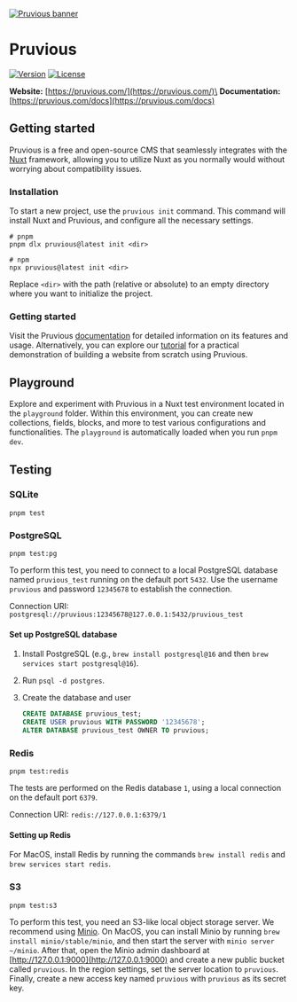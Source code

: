 [![Pruvious banner](https://raw.githubusercontent.com/pruvious/pruvious/main/.github/assets/banner.png)](https://pruvious.com)

# Pruvious

<p>
  <a href="https://www.npmjs.com/package/pruvious"><img src="https://img.shields.io/npm/v/pruvious.svg?style=flat&colorA=030712&colorB=0652dd" alt="Version"></a>
  <a href="./LICENSE"><img src="https://img.shields.io/github/license/pruvious/pruvious.svg?style=flat&colorA=030712&colorB=0652dd" alt="License"></a>
</p>

**Website:** [https://pruvious.com/](https://pruvious.com/)\
**Documentation:** [https://pruvious.com/docs](https://pruvious.com/docs)

## Getting started

Pruvious is a free and open-source CMS that seamlessly integrates with the [Nuxt](https://nuxt.com) framework, allowing you to utilize Nuxt as you normally would without worrying about compatibility issues.

### Installation

To start a new project, use the `pruvious init` command. This command will install Nuxt and Pruvious, and configure all the necessary settings.

```shell
# pnpm
pnpm dlx pruvious@latest init <dir>

# npm
npx pruvious@latest init <dir>
```

Replace `<dir>` with the path (relative or absolute) to an empty directory where you want to initialize the project.

### Getting started

Visit the Pruvious [documentation](https://pruvious.com/docs) for detailed information on its features and usage. Alternatively, you can explore our [tutorial](https://pruvious.com/tutorial) for a practical demonstration of building a website from scratch using Pruvious.

## Playground

Explore and experiment with Pruvious in a Nuxt test environment located in the `playground` folder. Within this environment, you can create new collections, fields, blocks, and more to test various configurations and functionalities. The `playground` is automatically loaded when you run `pnpm dev`.

## Testing

### SQLite

```shell
pnpm test
```

### PostgreSQL

```shell
pnpm test:pg
```

To perform this test, you need to connect to a local PostgreSQL database named `pruvious_test` running on the default port `5432`.
Use the username `pruvious` and password `12345678` to establish the connection.

Connection URI: `postgresql://pruvious:12345678@127.0.0.1:5432/pruvious_test`

#### Set up PostgreSQL database

1. Install PostgreSQL (e.g., `brew install postgresql@16` and then `brew services start postgresql@16`).
2. Run `psql -d postgres`.
3. Create the database and user

   ```sql
   CREATE DATABASE pruvious_test;
   CREATE USER pruvious WITH PASSWORD '12345678';
   ALTER DATABASE pruvious_test OWNER TO pruvious;
   ```

### Redis

```shell
pnpm test:redis
```

The tests are performed on the Redis database `1`, using a local connection on the default port `6379`.

Connection URI: `redis://127.0.0.1:6379/1`

#### Setting up Redis

For MacOS, install Redis by running the commands `brew install redis` and `brew services start redis`.

### S3

```shell
pnpm test:s3
```

To perform this test, you need an S3-like local object storage server.
We recommend using [Minio](https://github.com/minio/minio).
On MacOS, you can install Minio by running `brew install minio/stable/minio`, and then start the server with `minio server ~/minio`.
After that, open the Minio admin dashboard at [http://127.0.0.1:9000](http://127.0.0.1:9000) and create a new public bucket called `pruvious`.
In the region settings, set the server location to `pruvious`.
Finally, create a new access key named `pruvious` with `pruvious` as its secret key.
